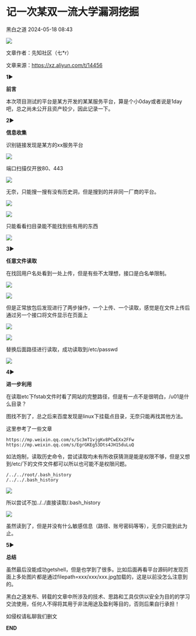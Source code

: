 #  记一次某双一流大学漏洞挖掘   
 黑白之道   2024-05-18 08:43  
  
![](https://mmbiz.qpic.cn/mmbiz_gif/3xxicXNlTXLicwgPqvK8QgwnCr09iaSllrsXJLMkThiaHibEntZKkJiaicEd4ibWQxyn3gtAWbyGqtHVb0qqsHFC9jW3oQ/640?wx_fmt=gif "")  
  
文章作者：先知社区（七*r）  
  
文章来源：https://xz.aliyun.com/t/14456  
  
  
**1**►  
  
**前言**  
  
  
本次项目测试的平台是某方开发的某某服务平台，算是个小0day或者说是1day吧，总之尚未公开且资产较少，因此记录一下。  
  
  
**2**►  
  
**信息收集**  
  
  
识别链接发现是某方的xx服务平台  
  
![](https://mmbiz.qpic.cn/mmbiz_png/XoIcX2HtlUAWuhvxns1cmzz2GnNd7w3WzbeVxeLKB1ZXn7XMAr98g6xjH6ChxKl7pGEaE2puDmJDXp4iaJPBwGw/640?wx_fmt=png&from=appmsg&wxfrom=13&tp=wxpic "")  
  
端口扫描仅开放80、443  
  
![](https://mmbiz.qpic.cn/mmbiz_png/XoIcX2HtlUAWuhvxns1cmzz2GnNd7w3WEFeiaaGeFjyAgF0lib6NKpblYLDph0BRVTQWib84CxZqmHr69IvMFBkWA/640?wx_fmt=png&from=appmsg&tp=wxpic&wxfrom=5&wx_lazy=1&wx_co=1 "")  
  
  
无奈，只能搜一搜有没有历史洞，但是搜到的并非同一厂商的平台。  
  
![](https://mmbiz.qpic.cn/mmbiz_png/XoIcX2HtlUAWuhvxns1cmzz2GnNd7w3WXuhj7WISOpzDZ4LLYzTN2k5OWjZBj7spzlPEdRtcR7wBbHILjDFbmg/640?wx_fmt=png&from=appmsg&tp=wxpic&wxfrom=5&wx_lazy=1&wx_co=1 "")  
  
![](https://mmbiz.qpic.cn/mmbiz_png/XoIcX2HtlUAWuhvxns1cmzz2GnNd7w3WDNnulCc2JajFibwro3rxZkg1G0gUmb9kibutKxfgvvKDJZj13V9PoV7A/640?wx_fmt=png&from=appmsg&tp=wxpic&wxfrom=5&wx_lazy=1&wx_co=1 "")  
  
只能看看扫目录能不能找到些有用的东西  
  
![](https://mmbiz.qpic.cn/mmbiz_png/XoIcX2HtlUAWuhvxns1cmzz2GnNd7w3WmVtQJz3tyN2zwxznFiarKG6hLL5E2k8jvdNbbZ7QX03wPtRoIb4kibzA/640?wx_fmt=png&from=appmsg&tp=wxpic&wxfrom=5&wx_lazy=1&wx_co=1 "")  
  
**3**►  
  
**任意文件读取**  
  
  
在找回用户名处看到一处上传，但是有些不太理想，接口是白名单限制。  
  
![](https://mmbiz.qpic.cn/mmbiz_png/XoIcX2HtlUAWuhvxns1cmzz2GnNd7w3W4UIGWh4MRKPByzrVibPdBXB7xPkniazggibib5Yo1icibuH9deib1bT4iaNY3Q/640?wx_fmt=png&from=appmsg&tp=wxpic&wxfrom=5&wx_lazy=1&wx_co=1 "")  
  
![](https://mmbiz.qpic.cn/mmbiz_png/XoIcX2HtlUAWuhvxns1cmzz2GnNd7w3WvUcu2f4GtR1qMaSlkPf19d9C6bMMsKpJR4YMicoUNHaHDjTkk0POFCA/640?wx_fmt=png&from=appmsg&tp=wxpic&wxfrom=5&wx_lazy=1&wx_co=1 "")  
  
但是正常放包后发现进行了两步操作，一个上传、一个读取，感觉是在文件上传后通过另一个接口将文件显示在页面上  
  
![](https://mmbiz.qpic.cn/mmbiz_png/XoIcX2HtlUAWuhvxns1cmzz2GnNd7w3WJe4WD6QDQicic8eDoMcPRbS0LAnIjXq432Ng5ZuKtXSywXzXmIocyaicA/640?wx_fmt=png&from=appmsg&tp=wxpic&wxfrom=5&wx_lazy=1&wx_co=1 "")  
  
![](https://mmbiz.qpic.cn/mmbiz_png/XoIcX2HtlUAWuhvxns1cmzz2GnNd7w3WW0nTgLGJfQdX14tIyd2PxbkRuZqCfMRxZaDYVI4ibjnbVbdjheRUiacw/640?wx_fmt=png&from=appmsg&tp=wxpic&wxfrom=5&wx_lazy=1&wx_co=1 "")  
  
替换后面路径进行读取，成功读取到/etc/passwd  
  
![](https://mmbiz.qpic.cn/mmbiz_png/XoIcX2HtlUAWuhvxns1cmzz2GnNd7w3WpSibIiaoet2hGgcu1I1dibZsw79xAYCFrpk5FoQfhoLO6LOIG4jIuoCjA/640?wx_fmt=png&from=appmsg&tp=wxpic&wxfrom=5&wx_lazy=1&wx_co=1 "")  
  
  
**4**►  
  
**进一步利用**  
  
  
在读取etc下fstab文件时看了网站的完整路径，但是有一点不是很明白，/u01是什么目录？  
  
  
图找不到了，总之后来百度发现是linux下挂载点目录，无奈只能再找其他方法。  
  
  
这里参考了一些文章  
```
https://mp.weixin.qq.com/s/Sc3mT1vjgKv8PCwEXx2FFw
https://mp.weixin.qq.com/s/EgrGKEg53Dts4JH15duLuQ
```  
  
如法炮制，读取历史命令，尝试读取均未有所收获猜测是能是权限不够，但是又想到/etc/下的文件文件都可以所以也可能不是权限问题。  
```
/../../root/.bash_history
/../../.bash_history
```  
  
![](https://mmbiz.qpic.cn/mmbiz_png/XoIcX2HtlUAWuhvxns1cmzz2GnNd7w3W5vWOrvRGf20URJe0JVmONSN85HjnxoI2ELOYaUCWh3dvP9DP1JbEFg/640?wx_fmt=png&from=appmsg&tp=wxpic&wxfrom=5&wx_lazy=1&wx_co=1 "")  
  
所以尝试不加../../直接读取/.bash_history  
  
![](https://mmbiz.qpic.cn/mmbiz_png/XoIcX2HtlUAWuhvxns1cmzz2GnNd7w3WSDmL09vF2OcOzYM6Yia4R3f2Sq3zoTHVtOyUNoX83YsfedN8zwSMQhQ/640?wx_fmt=png&from=appmsg&tp=wxpic&wxfrom=5&wx_lazy=1&wx_co=1 "")  
  
  
虽然读到了，但是并没有什么敏感信息（路径、账号密码等等），无奈只能到此为止。  
  
  
**5**►  
  
**总结**  
  
  
虽然最后没能成功getshell，但是也学到了很多。比如后面再看平台源码时发现页面上多处图片都是通过filepath=xxx/xxx/xxx.jpg加载的，这是以前没怎么注意到的。  
  
  
黑白之道发布、转载的文章中所涉及的技术、思路和工具仅供以安全为目的的学习交流使用，任何人不得将其用于非法用途及盈利等目的，否则后果自行承担！  
  
如侵权请私聊我们删文  
  
  
**END**  
  
  
